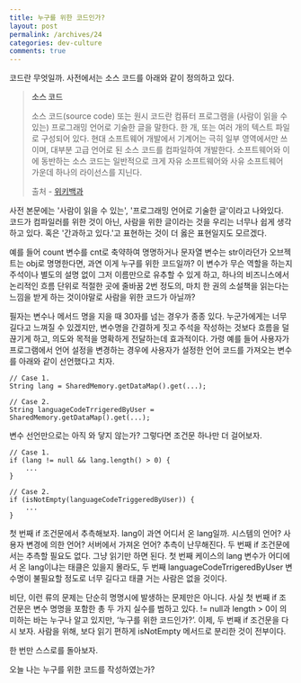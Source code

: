 ```yaml
---
title: 누구를 위한 코드인가?
layout: post
permalink: /archives/24
categories: dev-culture
comments: true
---
```

코드란 무엇일까. 사전에서는 소스 코드를 아래와 같이 정의하고 있다.
> **소스 코드**
> 
> 소스 코드(source code) 또는 원시 코드란 컴퓨터 프로그램을 (사람이 읽을 수 있는) 프로그래밍 언어로 기술한 글을 말한다. 한 개, 또는 여러 개의 텍스트 파일로 구성되어 있다. 현대 소프트웨어 개발에서 기계어는 극히 일부 영역에서만 쓰이며, 대부분 고급 언어로 된 소스 코드를 컴파일하여 개발한다. 소프트웨어와 이에 동반하는 소스 코드는 일반적으로 크게 자유 소프트웨어와 사유 소프트웨어 가운데 하나의 라이선스를 지닌다.
>  
> 출처 - [위키백과](https://ko.wikipedia.org/wiki/%EC%86%8C%EC%8A%A4_%EC%BD%94%EB%93%9C)

사전 본문에는 '사람이 읽을 수 있는', '프로그래밍 언어로 기술한 글'이라고 나와있다. 코드가 컴파일러를 위한 것이 아닌, 사람을 위한 글이라는 것을 우리는 너무나 쉽게 생각하고 있다. 혹은 '간과하고 있다.'고 표현하는 것이 더 옳은 표현일지도 모르겠다.

예를 들어 count 변수를 cnt로 축약하여 명명하거나 문자열 변수는 str이라던가 오브젝트는 obj로 명명한다면, 과연 이게 누구를 위한 코드일까? 이 변수가 무슨 역할을 하는지 주석이나 별도의 설명 없이 그저 이름만으로 유추할 수 있게 하고, 하나의 비즈니스에서 논리적인 흐름 단위로 적절한 곳에 줄바꿈 2번 정도의, 마치 한 권의 소설책을 읽는다는 느낌을 받게 하는 것이야말로 사람을 위한 코드가 아닐까?

필자는 변수나 메서드 명을 지을 때 30자를 넘는 경우가 종종 있다. 누군가에게는 너무 길다고 느껴질 수 있겠지만, 변수명을 간결하게 짓고 주석을 작성하는 것보다 흐름을 덜 끊기게 하고, 의도와 목적을 명확하게 전달하는데 효과적이다. 가령 예를 들어 사용자가 프로그램에서 언어 설정을 변경하는 경우에 사용자가 설정한 언어 코드를 가져오는 변수를 아래와 같이 선언했다고 치자.

```
// Case 1.
String lang = SharedMemory.getDataMap().get(...);

// Case 2.
String languageCodeTrrigeredByUser = SharedMemory.getDataMap().get(...);
```

변수 선언만으로는 아직 와 닿지 않는가? 그렇다면 조건문 하나만 더 걸어보자.

```
// Case 1.
if (lang != null && lang.length() > 0) {
    ...
}

// Case 2.
if (isNotEmpty(languageCodeTriggeredByUser)) {
    ...
}
```

첫 번째 if 조건문에서 추측해보자. lang이 과연 어디서 온 lang일까. 시스템의 언어? 사용자 변경에 의한 언어? 서버에서 가져온 언어? 추측이 난무해진다. 두 번째 if 조건문에서는 추측할 필요도 없다. 그냥 읽기만 하면 된다. 첫 번째 케이스의 lang 변수가 어디에서 온 lang이냐는 태클은 있을지 몰라도, 두 번째 languageCodeTrrigeredByUser 변수명이 불필요할 정도로 너무 길다고 태클 거는 사람은 없을 것이다.

비단, 이런 류의 문제는 단순히 명명시에 발생하는 문제만은 아니다. 사실 첫 번째 if 조건문은 변수 명명을 포함한 총 두 가지 실수를 범하고 있다. != null과 length > 0이 의미하는 바는 누구나 알고 있지만, &#8216;누구를 위한 코드인가?&#8217;. 이제, 두 번째 if 조건문을 다시 보자. 사람을 위해, 보다 읽기 편하게 isNotEmpty 메서드로 분리한 것이 전부이다.

한 번만 스스로를 돌아보자.

오늘 나는 누구를 위한 코드를 작성하였는가?
